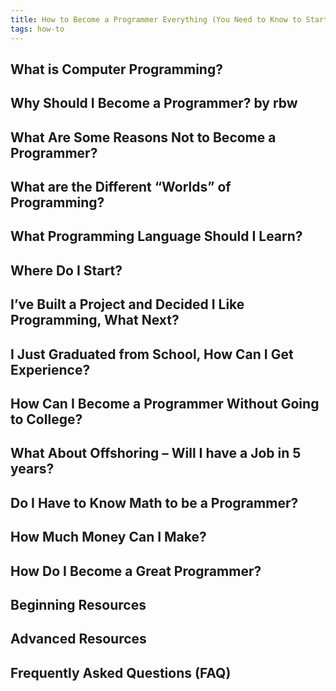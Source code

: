 ```yaml
---
title: How to Become a Programmer Everything (You Need to Know to Start Making Money Writing Code)
tags: how-to
---
```


## What is Computer Programming?
## Why Should I Become a Programmer?  by rbw
## What Are Some Reasons Not to Become a Programmer?
## What are the Different “Worlds” of Programming?
## What Programming Language Should I Learn?
## Where Do I Start?
## I’ve Built a Project and Decided I Like Programming, What Next?
## I Just Graduated from School, How Can I Get Experience?
## How Can I Become a Programmer Without Going to College?
## What About Offshoring – Will I have a Job in 5 years?
## Do I Have to Know Math to be a Programmer?
## How Much Money Can I Make?
## How Do I Become a Great Programmer?
## Beginning Resources
## Advanced Resources
## Frequently Asked Questions (FAQ)
